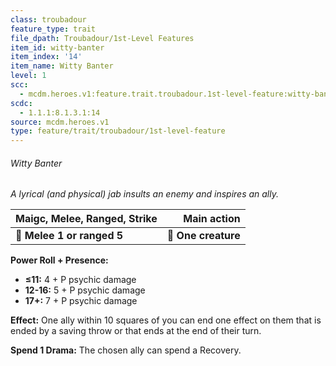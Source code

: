 ```yaml
---
class: troubadour
feature_type: trait
file_dpath: Troubadour/1st-Level Features
item_id: witty-banter
item_index: '14'
item_name: Witty Banter
level: 1
scc:
  - mcdm.heroes.v1:feature.trait.troubadour.1st-level-feature:witty-banter
scdc:
  - 1.1.1:8.1.3.1:14
source: mcdm.heroes.v1
type: feature/trait/troubadour/1st-level-feature
---
```


###### Witty Banter

*A lyrical (and physical) jab insults an enemy and inspires an ally.*

| **Maigc, Melee, Ranged, Strike** |     **Main action** |
| -------------------------------- | ------------------: |
| **📏 Melee 1 or ranged 5**       | **🎯 One creature** |

**Power Roll + Presence:**

- **≤11:** 4 + P psychic damage
- **12-16:** 5 + P psychic damage
- **17+:** 7 + P psychic damage

**Effect:** One ally within 10 squares of you can end one effect on them that is ended by a saving throw or that ends at the end of their turn.

**Spend 1 Drama:** The chosen ally can spend a Recovery.
